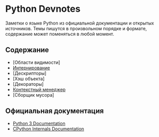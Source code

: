 # Python Devnotes

Заметки о языке Python из официальной документации и открытых источников. Темы пишутся в произвольном порядке и формате, содержание может поменяться в любой момент.

## Содержание

- [Области видимости]
- [Интернирование](<Интернирование>)
- [Дескрипторы]
- [Хэш объекта]
- [Декораторы]
- [Контекстный менеджер](<Контекстный менеджер>)
- [Сборщик мусора]

## Официальная документация

- [Python 3 Documentation](https://docs.python.org/3/index.html)
- [CPython Internals Documentation](https://github.com/python/cpython/tree/main/InternalDocs)
